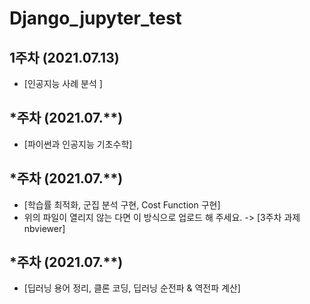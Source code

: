 # Django_jupyter_test

## 1주차 (2021.07.13)

- [인공지능 사례 분석 ]

## *주차 (2021.07.**)

- [파이썬과 인공지능 기초수학]

## *주차 (2021.07.**)
- [학습률 최적화, 군집 분석 구현, Cost Function 구현]
- 위의 파일이 열리지 않는 다면 이 방식으로 업로드 해 주세요. -> [3주차 과제 nbviewer]

## *주차 (2021.07.**)
- [딥러닝 용어 정리, 클론 코딩, 딥러닝 순전파 & 역전파 계산]
